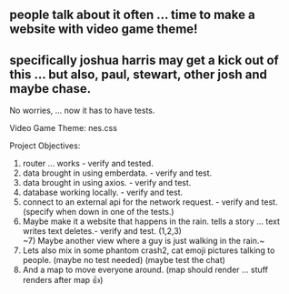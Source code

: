 
## people talk about it often ... time to make a website with video game theme!

## specifically joshua harris may get a kick out of this ... but also, paul, stewart, other josh and maybe chase.

No worries, ... now it has to have tests.

Video Game Theme: nes.css

Project Objectives:

1) router ... works - verify and tested.
2) data brought in using emberdata. - verify and test.
3) data brought in using axios. - verify and test.
4) database working locally. - verify and test.
5) connect to an external api for the network request. - verify and test. (specify when down in one of the tests.)
6) Maybe make it a website that happens in the rain. tells a story ... text writes text deletes.- verify and test. (1,2,3)
<br/>~7) Maybe another view where a guy is just walking in the rain.~
7) Lets also mix in some phantom crash2, cat emoji pictures talking to people. (maybe no test needed) (maybe test the chat)
8) And a map to move everyone around. (map should render ... stuff renders after map 👍)
